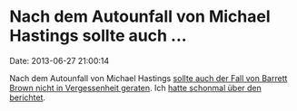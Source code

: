 Nach dem Autounfall von Michael Hastings sollte auch \...
=========================================================

Date: 2013-06-27 21:00:14

Nach dem Autounfall von Michael Hastings [sollte auch der Fall von
Barrett Brown nicht in Vergessenheit
geraten](http://www.thenation.com/article/174851/strange-case-barrett-brown%23axzz2X9RMrDLN).
Ich [hatte schonmal über den
berichtet](http://blog.fefe.de/?ts=af8e3987).
